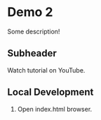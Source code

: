 # Demo 2

Some description!

## Subheader

Watch tutorial on YouTube.

## Local Development

1. Open index.html browser.